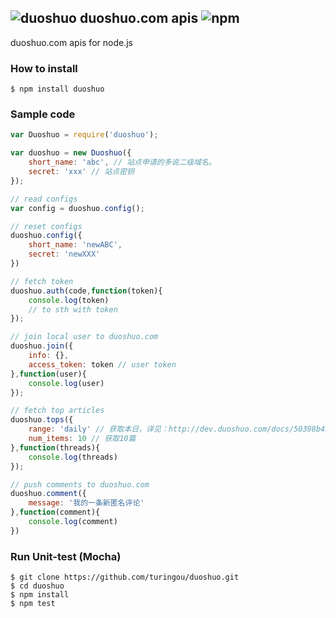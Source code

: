 ![duoshuo](http://ww1.sinaimg.cn/large/61ff0de3gw1e78kmsw0q0j200z00z0si.jpg) duoshuo.com apis ![npm](https://badge.fury.io/js/duoshuo.png)
---

duoshuo.com apis for node.js

### How to install

````
$ npm install duoshuo
````

### Sample code

````javascript
var Duoshuo = require('duoshuo');

var duoshuo = new Duoshuo({
    short_name: 'abc', // 站点申请的多说二级域名。
    secret: 'xxx' // 站点密钥
});

// read configs
var config = duoshuo.config();

// reset configs
duoshuo.config({
    short_name: 'newABC',
    secret: 'newXXX'
})

// fetch token
duoshuo.auth(code,function(token){
    console.log(token)
    // to sth with token    
});

// join local user to duoshuo.com
duoshuo.join({
    info: {},
    access_token: token // user token
},function(user){
    console.log(user)
});

// fetch top articles
duoshuo.tops({
    range: 'daily' // 获取本日，详见：http://dev.duoshuo.com/docs/50398b4b8551ece011000023
    num_items: 10 // 获取10篇
},function(threads){
    console.log(threads)
});

// push comments to duoshuo.com
duoshuo.comment({
    message: '我的一条新匿名评论'   
},function(comment){
    console.log(comment)
})

````

### Run Unit-test (Mocha)

````
$ git clone https://github.com/turingou/duoshuo.git
$ cd duoshuo
$ npm install
$ npm test
````